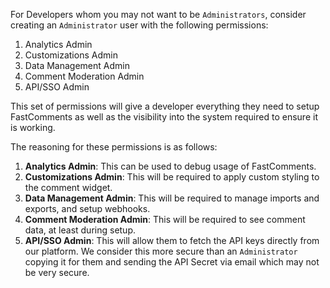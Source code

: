 For Developers whom you may not want to be `Administrators`, consider creating an `Administrator` user
with the following permissions:

1. Analytics Admin
2. Customizations Admin
3. Data Management Admin
4. Comment Moderation Admin
5. API/SSO Admin

This set of permissions will give a developer everything they need to setup FastComments as well
as the visibility into the system required to ensure it is working.

The reasoning for these permissions is as follows:

1. **Analytics Admin**: This can be used to debug usage of FastComments.
2. **Customizations Admin**: This will be required to apply custom styling to the comment widget.
3. **Data Management Admin**: This will be required to manage imports and exports, and setup webhooks.
4. **Comment Moderation Admin**: This will be required to see comment data, at least during setup.
5. **API/SSO Admin**: This will allow them to fetch the API keys directly from our platform. We consider
this more secure than an `Administrator` copying it for them and sending the API Secret via email which
   may not be very secure.
